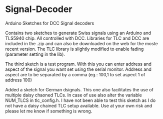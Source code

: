 # Signal-Decoder
Arduino Sketches for DCC Signal decoders

Contains two sketches to generate Swiss signals using an Arduino and TLS5940 chip. All controlled with DCC.
Libraries for TLC and DCC are included in the .zip and can also be downloaded on the web for the moste recent version. 
The TLC library is slightly modified to enable fading (parameter setting in the lib).

The third sketch is a test program. With this you can enter address and aspect of the signal you want set using the serial monitor. Address and aspect are to be separated by a comma (eg.: 100,1 to set aspect 1 of address 100)

Added a sketch for German dsignals. This one also facilitates the use of multiple daisy chaoned TLCs. In case of use also alter the variable NUM_TLCS in tlc_config.h.
I have not been able to test this sketch as I do not have a daisy chained TLC setup available. Use at your own risk and please let me know if something is wrong.

